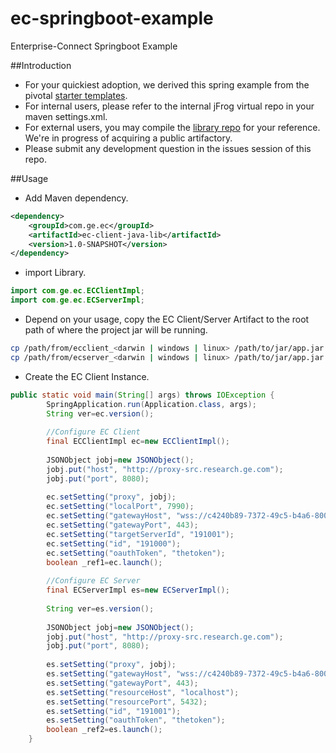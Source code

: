 # ec-springboot-example
Enterprise-Connect Springboot Example

##Introduction
- For your quickiest adoption, we derived this spring example from the pivotal [starter templates](https://start.spring.io/).
- For internal users, please refer to the internal jFrog virtual repo in your maven settings.xml.
- For external users, you may compile the [library repo](https://github.build.ge.com/Enterprise-Connect/ec-client-java-lib.git) for your reference. We're in progress of acquiring a public artifactory.
- Please submit any development question in the issues session of this repo.

##Usage
- Add Maven dependency.
```xml
<dependency>
    <groupId>com.ge.ec</groupId>
    <artifactId>ec-client-java-lib</artifactId>
    <version>1.0-SNAPSHOT</version>
</dependency>
```
- import Library.
```java
import com.ge.ec.ECClientImpl;
import com.ge.ec.ECServerImpl;
```
- Depend on your usage, copy the EC Client/Server Artifact to the root path of where the project jar will be running.
```bash
cp /path/from/ecclient_<darwin | windows | linux> /path/to/jar/app.jar
cp /path/from/ecserver_<darwin | windows | linux> /path/to/jar/app.jar
```
- Create the EC Client Instance.
```java
public static void main(String[] args) throws IOException {
        SpringApplication.run(Application.class, args);
        String ver=ec.version();
        
        //Configure EC Client
        final ECClientImpl ec=new ECClientImpl();
    
        JSONObject jobj=new JSONObject();
        jobj.put("host", "http://proxy-src.research.ge.com");
        jobj.put("port", 8080);
        
        ec.setSetting("proxy", jobj);
        ec.setSetting("localPort", 7990);
        ec.setSetting("gatewayHost", "wss://c4240b89-7372-49c5-b4a6-8001286e4bd5.run.asv-pr.ice.predix.io");
        ec.setSetting("gatewayPort", 443);
        ec.setSetting("targetServerId", "191001");
        ec.setSetting("id", "191000");
        ec.setSetting("oauthToken", "thetoken");
        boolean _ref1=ec.launch();
        
        //Configure EC Server
        final ECServerImpl es=new ECServerImpl();
    
        String ver=es.version();
        
        JSONObject jobj=new JSONObject();
        jobj.put("host", "http://proxy-src.research.ge.com");
        jobj.put("port", 8080);
        
        es.setSetting("proxy", jobj);
        es.setSetting("gatewayHost", "wss://c4240b89-7372-49c5-b4a6-8001286e4bd5.run.asv-pr.ice.predix.io");
        es.setSetting("gatewayPort", 443);
        es.setSetting("resourceHost", "localhost");
        es.setSetting("resourcePort", 5432);
        es.setSetting("id", "191001");
        es.setSetting("oauthToken", "thetoken");
        boolean _ref2=es.launch();
    }
```
